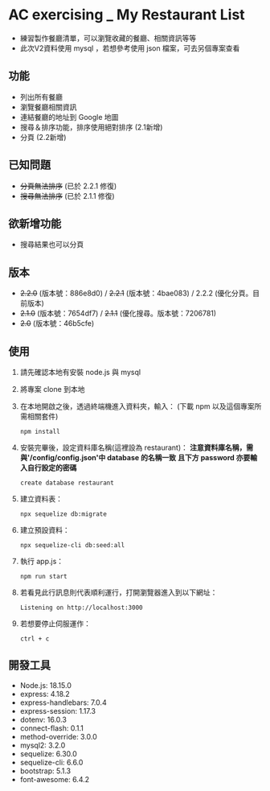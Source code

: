 # AC exercising _ My Restaurant List

- 練習製作餐廳清單，可以瀏覽收藏的餐廳、相關資訊等等
- 此次V2資料使用 mysql ，若想參考使用 json 檔案，可去另個專案查看

## 功能

- 列出所有餐廳
- 瀏覽餐廳相關資訊
- 連結餐廳的地址到 Google 地圖
- 搜尋＆排序功能，排序使用絕對排序 (2.1新增)
- 分頁 (2.2新增)

## 已知問題

- ~~分頁無法排序~~ (已於 2.2.1 修復)
- ~~搜尋無法排序~~ (已於 2.1.1 修復)

## 欲新增功能

- 搜尋結果也可以分頁

## 版本

- ~~2.2.0~~ (版本號：886e8d0) / ~~2.2.1~~ (版本號：4bae083) / 2.2.2 (優化分頁。目前版本)
- ~~2.1.0~~ (版本號：7654df7) / ~~2.1.1~~ (優化搜尋。版本號：7206781)
- ~~2.0~~ (版本號：46b5cfe)

## 使用

1. 請先確認本地有安裝 node.js 與 mysql

2. 將專案 clone 到本地

3. 在本地開啟之後，透過終端機進入資料夾，輸入：
   (下載 npm 以及這個專案所需相關套件)

   ```
   npm install
   ```

4. 安裝完畢後，設定資料庫名稱(這裡設為 restaurant)：
   **注意資料庫名稱，需與'/config/config.json'中 database 的名稱一致**
   **且下方 password 亦要輸入自行設定的密碼**
  
   ```
   create database restaurant
   ```

5. 建立資料表：
  
   ```
   npx sequelize db:migrate
   ```
6. 建立預設資料：

   ```
   npx sequelize-cli db:seed:all
   ```

7. 執行 app.js：

   ```
   npm run start
   ```

8. 若看見此行訊息則代表順利運行，打開瀏覽器進入到以下網址：

   ```
   Listening on http://localhost:3000
   ```

9. 若想要停止伺服運作：

   ```
   ctrl + c
   ```

## 開發工具

- Node.js: 18.15.0
- express: 4.18.2
- express-handlebars: 7.0.4
- express-session: 1.17.3
- dotenv: 16.0.3
- connect-flash: 0.1.1
- method-override: 3.0.0
- mysql2: 3.2.0
- sequelize: 6.30.0
- sequelize-cli: 6.6.0
- bootstrap: 5.1.3
- font-awesome: 6.4.2